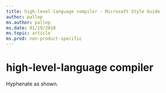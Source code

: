 ```yaml
---
title: high-level-language compiler - Microsoft Style Guide
author: pallep
ms.author: pallep
ms.date: 01/19/2018
ms.topic: article
ms.prod: non-product-specific
---
```


# high-level-language compiler

Hyphenate as shown.
